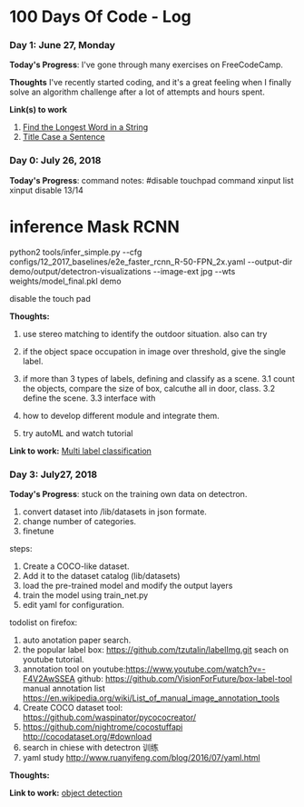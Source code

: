# 100 Days Of Code - Log

### Day 1: June 27, Monday

**Today's Progress**: I've gone through many exercises on FreeCodeCamp.

**Thoughts** I've recently started coding, and it's a great feeling when I finally solve an algorithm challenge after a lot of attempts and hours spent.

**Link(s) to work**
1. [Find the Longest Word in a String](https://www.freecodecamp.com/challenges/find-the-longest-word-in-a-string)
2. [Title Case a Sentence](https://www.freecodecamp.com/challenges/title-case-a-sentence)



### Day 0: July 26, 2018 

**Today's Progress**: command notes:
#disable touchpad command
xinput list
xinput disable 13/14

# inference Mask RCNN
python2 tools/infer_simple.py  --cfg configs/12_2017_baselines/e2e_faster_rcnn_R-50-FPN_2x.yaml     --output-dir demo/output/detectron-visualizations  --image-ext jpg --wts weights/model_final.pkl demo

disable the touch pad


**Thoughts:** 
1. use stereo matching to identify the outdoor situation. also can try
2. if the object space occupation in image over threshold, give the single label.
3. if more than 3 types of labels, defining and classify as a scene.
    3.1 count the objects, compare the size of box, calcuthe  all in door, class. 
    3.2 define the scene.
    3.3 interface with

4. how to develop different module and integrate them.
5. try autoML and watch tutorial

**Link to work:** [Multi label classification](http://www.example.com)

### Day 3: July27, 2018
**Today's Progress**: 
stuck on the training own data on detectron.
1. convert dataset into /lib/datasets in json formate.
2. change number of categories.
3. finetune

steps:

1. Create a COCO-like dataset.
2. Add it to the dataset catalog (lib/datasets)
3. load the pre-trained model and modify the output layers
4. train the model using train_net.py
5. edit yaml for configuration.
   
todolist on firefox:

1. auto anotation paper search.
2. the popular label box: https://github.com/tzutalin/labelImg.git
   seach on youtube tutorial. 
3. annotation tool on youtube:https://www.youtube.com/watch?v=-F4V2AwSSEA
   github: https://github.com/VisionForFuture/box-label-tool
   manual annotation list https://en.wikipedia.org/wiki/List_of_manual_image_annotation_tools
4. Create COCO dataset tool: https://github.com/waspinator/pycococreator/
5. https://github.com/nightrome/cocostuffapi
   http://cocodataset.org/#download
6. search in chiese with detectron 训练
7. yaml study http://www.ruanyifeng.com/blog/2016/07/yaml.html
   


**Thoughts:** 

**Link to work:** [object detection](http://www.example.com)
